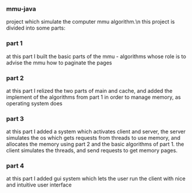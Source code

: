 ### mmu-java
project which simulate the computer mmu algorithm.\n
this project is divided into some parts:
### part 1
at this part I built the basic parts of the mmu - algorithms whose role is to advise the mmu how to paginate the pages
### part 2
at this part I relized the two parts of main and cache, and added the implement of the algorithms from part 1 in order to manage memory, as operating system does
### part 3
at this part I added a system which activates client and server, the server simulates the os which gets requests from threads to use memory, and allocates the memory using part 2 and the basic algorithms of part 1. the client simulates the threads, and send requests to get memory pages.
### part 4
at this part I added gui system which lets the user run the client with nice and intuitive user interface
